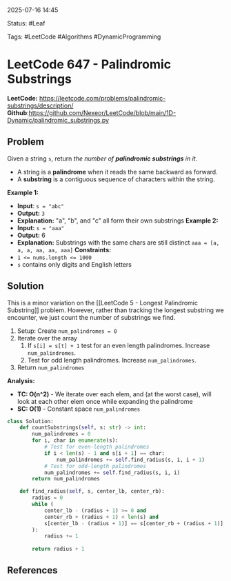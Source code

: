 2025-07-16 14:45

Status: #Leaf

Tags: #LeetCode #Algorithms #DynamicProgramming 

# LeetCode 647 - Palindromic Substrings
**LeetCode:** https://leetcode.com/problems/palindromic-substrings/description/
**Github**:https://github.com/Nexeor/LeetCode/blob/main/1D-Dynamic/palindromic_substrings.py
## Problem
Given a string `s`, return _the number of **palindromic substrings** in it_.
- A string is a **palindrome** when it reads the same backward as forward.
- A **substring** is a contiguous sequence of characters within the string.

**Example 1:**
- **Input**: `s = "abc"`
- **Output:** `3`
- **Explanation:** "a", "b", and "c" all form their own substrings
**Example 2:**
- **Input:** `s = "aaa"`
- **Output:** 6
- **Explanation:** Substrings with the same chars are still distinct `aaa = [a, a, a, aa, aa, aaa]`
**Constraints:**
- `1 <= nums.length <= 1000`
- `s` contains only digits and English letters
## Solution
This is a minor variation on the [[LeetCode 5 - Longest Palindromic Substring]] problem. However, rather than tracking the longest substring we encounter, we just count the number of substrings we find.
1) Setup: Create `num_palindromes = 0`
2) Iterate over the array
	1) If `s[i] = s[t] + 1` test for an even length palindromes. Increase `num_palindromes`.
	2) Test for odd length palindromes. Increase `num_palindromes`.
3) Return `num_palindromes`

**Analysis:**
- **TC: O(n^2)** - We iterate over each elem, and (at the worst case), will look at each other elem once while expanding the palindrome
- **SC: O(1)** - Constant space `num_palindromes`
```python
class Solution:
    def countSubstrings(self, s: str) -> int:
        num_palindromes = 0
        for i, char in enumerate(s):
           	# Test for even-length palindromes
            if i < len(s) - 1 and s[i + 1] == char:
                num_palindromes += self.find_radius(s, i, i + 1)
            # Test for odd-length palindromes
            num_palindromes += self.find_radius(s, i, i)
        return num_palindromes

    def find_radius(self, s, center_lb, center_rb):
        radius = 0
        while (
		    center_lb - (radius + 1) >= 0 and 
		    center_rb + (radius + 1) < len(s) and 
		    s[center_lb - (radius + 1)] == s[center_rb + (radius + 1)]
		): 
            radius += 1
            
        return radius + 1
```
## References
